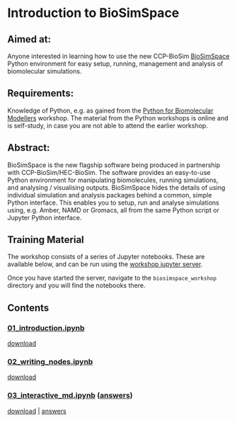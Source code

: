 # Introduction to BioSimSpace

## Aimed at:
Anyone interested in learning how to use the new CCP-BioSim
[BioSimSpace](https://biosimspace.org) Python environment for easy setup, running, management and analysis of biomolecular simulations.

## Requirements:
Knowledge of Python, e.g. as gained from the
<a href="https://ccpbiosim.github.io/python_and_data" target="_blank">Python for Biomolecular Modellers</a> workshop.
The material from the Python workshops is online and is self-study, in case you
are not able to attend the earlier workshop.

## Abstract:
BioSimSpace is the new flagship software being produced in partnership with CCP-BioSim/HEC-BioSim. The software provides an easy-to-use Python environment for manipulating biomolecules, running simulations, and analysing / visualising outputs. BioSimSpace hides the details of using individual simulation and analysis packages behind a common, simple Python interface. This enables you to setup, run and analyse simulations using, e.g. Amber, NAMD or Gromacs, all from the same Python script or Jupyter Python interface.

## Training Material

The workshop consists of a series of Jupyter notebooks. These are available
below, and can be run using the
<a href="https://ccpbiosim.github.io/workshop/events/bristol2018/server.html" target="_blank">workshop jupyter server</a>.

Once you have started the server, navigate to the `biosimspace_workshop` directory and you will find the
notebooks there.

## Contents

### [01_introduction.ipynb](html/01_introduction.html)

[download](01_introduction.ipynb)

### [02_writing_nodes.ipynb](html/02_writing_nodes.html)

[download](02_writing_nodes.ipynb)

### [03_interactive_md.ipynb](html/03_interactive_md.html) ([answers](html/answers/equilibration.html))

[download](03_interactive_md.ipynb) | [answers](nodes/equilibration.ipynb)
